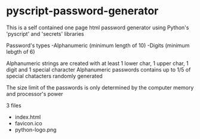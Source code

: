 # pyscript-password-generator
This is a self contained one page html password generator using Python's 'pyscript' and 'secrets' libraries

Password's types 
-Alphanumeric  (minimum length of 10)
-Digits (minimum lebgth of 6)

Alphanumeric strings are created with at least 1 lower char, 1 upper char, 1 digit and 1 special character
Alphanumeric passwords contains up to 1/5 of special chatacters randomly generated

The size limit of the passwords is only determined by the computer memory and processor's power

3 files
- index.html
- favicon.ico
- python-logo.png

